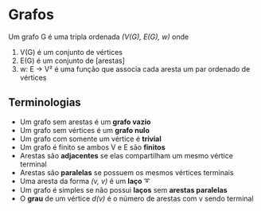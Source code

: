 # Grafos

Um grafo G é uma tripla ordenada *(V(G), E(G), w)* onde

1. V(G) é um conjunto de vértices
2. E(G) é um conjunto de [arestas]
3. w: E -> V² é uma função que associa cada aresta um par ordenado de vértices

## Terminologias

- Um grafo sem arestas é um **grafo vazio**
- Um grafo sem vértices é um **grafo nulo**
- Um grafo com somente um vértice é **trivial**
- Um grafo é finito se ambos V e E são **finitos**
- Arestas são **adjacentes** se elas compartilham um mesmo vértice terminal
- Arestas são **paralelas** se possuem os mesmos vértices terminais
- Uma aresta da forma *(v, v)* é um **laço** ➰
- Um grafo é simples se não possui **laços** sem **arestas paralelas**
- O **grau** de um vértice *d(v)* é o número de arestas com v sendo terminal